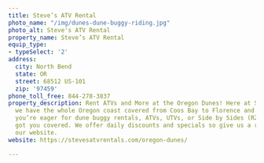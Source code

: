 ```yaml
---
title: Steve’s ATV Rental
photo_name: "/img/dunes-dune-buggy-riding.jpg"
photo_alt: Steve's ATV Rental
property_name: Steve’s ATV Rental
equip_type:
- typeSelect: '2'
address:
  city: North Bend
  state: OR
  street: 68512 US-101
  zip: '97459'
phone_toll_free: 844-278-3837
property_description: Rent ATVs and More at the Oregon Dunes! Here at Steve’s ATV
  we have the whole Oregon coast covered from Coos Bay to Florence and beyond. Whether
  you’re eager for dune buggy rentals, ATVs, UTVs, or Side by Sides (RZRs), we’ve
  got you covered. We offer daily discounts and specials so give us a ring or visit
  our website.
website: https://stevesatvrentals.com/oregon-dunes/

---
```


